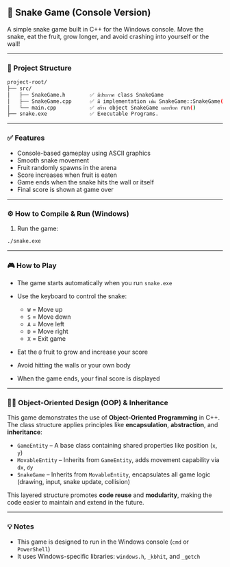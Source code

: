 ## 🐍 Snake Game (Console Version)

A simple snake game built in C++ for the Windows console.
Move the snake, eat the fruit, grow longer, and avoid crashing into yourself or the wall!

---

### 📁 Project Structure

```bash
project-root/
├── src/
│   ├── SnakeGame.h        ✅ มีประกาศ class SnakeGame
│   ├── SnakeGame.cpp      ✅ มี implementation เช่น SnakeGame::SnakeGame() และ SnakeGame::run()
│   └── main.cpp           ✅ สร้าง object SnakeGame และเรียก run()
├── snake.exe              ✅ Executable Programs. 

```

---

### ✅ Features

* Console-based gameplay using ASCII graphics
* Smooth snake movement
* Fruit randomly spawns in the arena
* Score increases when fruit is eaten
* Game ends when the snake hits the wall or itself
* Final score is shown at game over

---

### ⚙️ How to Compile & Run (Windows)

1. Run the game:

```bash
./snake.exe
```

---

### 🎮 How to Play

* The game starts automatically when you run `snake.exe`
* Use the keyboard to control the snake:

  * `W` = Move up
  * `S` = Move down
  * `A` = Move left
  * `D` = Move right
  * `X` = Exit game
* Eat the `@` fruit to grow and increase your score
* Avoid hitting the walls or your own body
* When the game ends, your final score is displayed

---

### 👨‍💻 Object-Oriented Design (OOP) & Inheritance

This game demonstrates the use of **Object-Oriented Programming** in C++. The class structure applies principles like **encapsulation**, **abstraction**, and **inheritance**:

* `GameEntity` – A base class containing shared properties like position (`x`, `y`)
* `MovableEntity` – Inherits from `GameEntity`, adds movement capability via `dx`, `dy`
* `SnakeGame` – Inherits from `MovableEntity`, encapsulates all game logic (drawing, input, snake update, collision)

This layered structure promotes **code reuse** and **modularity**, making the code easier to maintain and extend in the future.

---

### 💡 Notes

* This game is designed to run in the Windows console (`cmd` or `PowerShell`)
* It uses Windows-specific libraries: `windows.h`, `_kbhit`, and `_getch`
